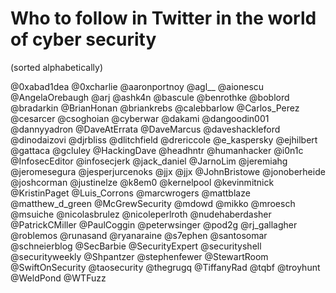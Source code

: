 # Who to follow in Twitter in the world of cyber security
(sorted alphabetically)

@0xabad1dea
@0xcharlie
@aaronportnoy
@agl__
@aionescu
@AngelaOrebaugh
@arj
@ashk4n
@bascule
@benrothke
@boblord
@bradarkin
@BrianHonan
@briankrebs
@calebbarlow
@Carlos_Perez
@cesarcer
@csoghoian
@cyberwar
@dakami
@dangoodin001
@dannyyadron
@DaveAtErrata
@DaveMarcus
@daveshackleford
@dinodaizovi
@djrbliss
@dlitchfield
@drericcole
@e_kaspersky
@ejhilbert
@gattaca
@gcluley
@HackingDave
@headhntr
@humanhacker
@i0n1c
@InfosecEditor
@infosecjerk
@jack_daniel
@JarnoLim
@jeremiahg
@jeromesegura
@jesperjurcenoks
@jjx
@jjx
@JohnBristowe
@jonoberheide
@joshcorman
@justinelze
@k8em0
@kernelpool
@kevinmitnick
@KristinPaget
@Luis_Corrons
@marcwrogers
@mattblaze
@matthew_d_green
@McGrewSecurity
@mdowd
@mikko
@mroesch
@msuiche
@nicolasbrulez
@nicoleperlroth
@nudehaberdasher
@PatrickCMiller
@PaulCoggin
@peterwsinger
@pod2g
@rj_gallagher
@roblemos
@runasand
@ryanaraine
@s7ephen
@santosomar
@schneierblog
@SecBarbie
@SecurityExpert
@securityshell
@securityweekly
@Shpantzer
@stephenfewer
@StewartRoom
@SwiftOnSecurity
@taosecurity
@thegrugq
@TiffanyRad
@tqbf
@troyhunt
@WeldPond
@WTFuzz
